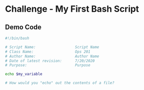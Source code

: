# Challenge - My First Bash Script

## Demo Code

```bash
#!/bin/bash

# Script Name:                  Script Name
# Class Name:                   Ops 201
# Author Name:                  Author Name
# Date of latest revision:      7/20/2020
# Purpose:                      Purpose

echo $my_variable

# How would you "echo" out the contents of a file?
```
